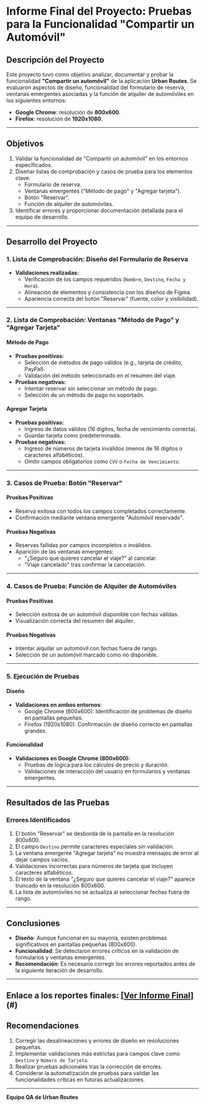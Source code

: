 # Informe Final del Proyecto: Pruebas para la Funcionalidad "Compartir un Automóvil"

## **Descripción del Proyecto**
Este proyecto tuvo como objetivo analizar, documentar y probar la funcionalidad **"Compartir un automóvil"** de la aplicación **Urban Routes**. Se evaluaron aspectos de diseño, funcionalidad del formulario de reserva, ventanas emergentes asociadas y la función de alquiler de automóviles en los siguientes entornos:

- **Google Chrome**: resolución de **800x600**.
- **Firefox**: resolución de **1920x1080**.

---

## **Objetivos**
1. Validar la funcionalidad de "Compartir un automóvil" en los entornos especificados.
2. Diseñar listas de comprobación y casos de prueba para los elementos clave:
   - Formulario de reserva.
   - Ventanas emergentes ("Método de pago" y "Agregar tarjeta").
   - Botón "Reservar".
   - Función de alquiler de automóviles.
3. Identificar errores y proporcionar documentación detallada para el equipo de desarrollo.

---

## **Desarrollo del Proyecto**

### **1. Lista de Comprobación: Diseño del Formulario de Reserva**
- **Validaciones realizadas:**
  - Verificación de los campos requeridos (`Nombre`, `Destino`, `Fecha y Hora`).
  - Alineación de elementos y consistencia con los diseños de Figma.
  - Apariencia correcta del botón "Reservar" (fuente, color y visibilidad).

---

### **2. Lista de Comprobación: Ventanas "Método de Pago" y "Agregar Tarjeta"**
#### **Método de Pago**
- **Pruebas positivas:**
  - Selección de métodos de pago válidos (e.g., tarjeta de crédito, PayPal).
  - Validación del método seleccionado en el resumen del viaje.
- **Pruebas negativas:**
  - Intentar reservar sin seleccionar un método de pago.
  - Selección de un método de pago no soportado.

#### **Agregar Tarjeta**
- **Pruebas positivas:**
  - Ingreso de datos válidos (16 dígitos, fecha de vencimiento correcta).
  - Guardar tarjeta como predeterminada.
- **Pruebas negativas:**
  - Ingreso de números de tarjeta inválidos (menos de 16 dígitos o caracteres alfabéticos).
  - Omitir campos obligatorios como `CVV` o `Fecha de Vencimiento`.

---

### **3. Casos de Prueba: Botón "Reservar"**
#### **Pruebas Positivas**
- Reserva exitosa con todos los campos completados correctamente.
- Confirmación mediante ventana emergente "Automóvil reservado".

#### **Pruebas Negativas**
- Reservas fallidas por campos incompletos o inválidos.
- Aparición de las ventanas emergentes:
  - "¿Seguro que quieres cancelar el viaje?" al cancelar.
  - "Viaje cancelado" tras confirmar la cancelación.

---

### **4. Casos de Prueba: Función de Alquiler de Automóviles**
#### **Pruebas Positivas**
- Selección exitosa de un automóvil disponible con fechas válidas.
- Visualización correcta del resumen del alquiler.

#### **Pruebas Negativas**
- Intentar alquilar un automóvil con fechas fuera de rango.
- Selección de un automóvil marcado como no disponible.

---

### **5. Ejecución de Pruebas**
#### **Diseño**
- **Validaciones en ambos entornos**:
  - Google Chrome (800x600): Identificación de problemas de diseño en pantallas pequeñas.
  - Firefox (1920x1080): Confirmación de diseño correcto en pantallas grandes.

#### **Funcionalidad**
- **Validaciones en Google Chrome (800x600):**
  - Pruebas de lógica para los cálculos de precio y duración.
  - Validaciones de interacción del usuario en formularios y ventanas emergentes.

---

## **Resultados de las Pruebas**

### **Errores Identificados**
1. El botón "Reservar" se desborda de la pantalla en la resolución 800x600.
2. El campo `Destino` permite caracteres especiales sin validación.
3. La ventana emergente "Agregar tarjeta" no muestra mensajes de error al dejar campos vacíos.
4. Validaciones incorrectas para números de tarjeta que incluyen caracteres alfabéticos.
5. El texto de la ventana "¿Seguro que quieres cancelar el viaje?" aparece truncado en la resolución 800x600.
6. La lista de automóviles no se actualiza al seleccionar fechas fuera de rango.

---

## **Conclusiones**
- **Diseño**: Aunque funcional en su mayoría, existen problemas significativos en pantallas pequeñas (800x600).
- **Funcionalidad**: Se detectaron errores críticos en la validación de formularios y ventanas emergentes.
- **Recomendación**: Es necesario corregir los errores reportados antes de la siguiente iteración de desarrollo.

---
**Enlace a los reportes finales:** [[Ver Informe Final](https://drive.google.com/drive/folders/1J0AvXbDwNH6IiZjEOU0rlFckExRoFhGS?usp=sharing)](#)
---

## **Recomendaciones**
1. Corregir las desalineaciones y errores de diseño en resoluciones pequeñas.
2. Implementar validaciones más estrictas para campos clave como `Destino` y `Número de Tarjeta`.
3. Realizar pruebas adicionales tras la corrección de errores.
4. Considerar la automatización de pruebas para validar las funcionalidades críticas en futuras actualizaciones.

---

**Equipo QA de Urban Routes**  

